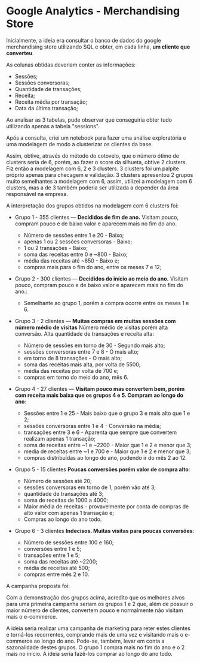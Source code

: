 # Google Analytics - Merchandising Store

Inicialmente, a ideia era consultar o banco de dados do google merchandising store utilizando SQL e obter, em cada linha, **um cliente que converteu**.

As colunas obtidas deveriam conter as informações:
* Sessões; 
* Sessões conversoras;
* Quantidade de transações;
* Receita;
* Receita média por transação;
* Data da última transação;

Ao analisar as 3 tabelas, pude observar que conseguiria obter tudo utilizando apenas a tabela "sessions".

Após a consulta, criei um notebook para fazer uma análise exploratória e uma modelagem de modo a clusterizar os clientes da base.

Assim, obtive, através do método do cotovelo, que o número ótimo de clusters seria de 6, porém, ao fazer o score da silhueta, obtive 2 clusters. Fiz então a modelagem com 6, 2 e 3 clusters. 3 clusters foi um palpite próprio apenas para checagem e validação. 3 clusters apresentou 2 grupos muito semelhantes a modelagem com 6, assim, utilizei a modelagem com 6 clusters, mas a de 3 também poderia ser utilizada a depender da área responsável na empresa.

A interpretação dos grupos obtidos na modelagem com 6 clusters foi: 

* Grupo 1 - 355 clientes — **Decididos de fim de ano.** Visitam pouco, compram pouco e de baixo valor e aparecem mais no fim do ano.
    - Número de sessões entre 1 e 20 - Baixo; 
    - apenas 1 ou 2 sessões conversoras - Baixo; 
    - 1 ou 2 transações - Baixo; 
    - soma das receitas entre 0 e ~800 - Baixo; 
    - média das receitas até ~650 - Baixo e; 
    - compras mais para o fim do ano, entre os meses 7 e 12;
    
    
* Grupo 2 - 300 clientes — **Decididos do início ao meio do ano.** Visitam pouco, compram pouco e de baixo valor e aparecem mais no fim do ano.: 
    - Semelhante ao grupo 1, porém a compra ocorre entre os meses 1 e 6.
    
    
* Grupo 3 - 2 clientes — **Muitas compras em muitas sessões com número médio de visitas** Número médio de visitas porém alta conversão. Alta quantidade de transações e receita alta: 
    - Número de sessões em torno de 30 - Segundo mais alto; 
    - sessões conversoras entre 7 e 8 - O mais alto; 
    - em torno de 8 transações - O mais alto;
    - soma das receitas mais alta, por volta de 5500; 
    - média das receitas por volta de 700 e; 
    - compras em torno do meio do ano, mês 6.
    
    
* Grupo 4 - 27 clientes — **Visitam pouco mas convertem bem, porém com receita mais baixa que os grupos 4 e 5. Compram ao longo do ano**: 
    - Sessões entre 1 e 25 - Mais baixo que o grupo 3 e mais alto que 1 e 2; 
    - sessões conversoras entre 1 e 4 - Conversão na média;
    - transações entre 3 e 6 - Aparenta que sempre que convertem realizam apenas 1 transação;
    - soma de receitas entre ~1 e ~2200 - Maior que 1 e 2 e menor que 3;
    - media de receitas entre ~1 e 700 e - Maior que 1 e 2 e menor que 3;
    - compras distribuídas ao longo do ano, podendo ir do mês 2 ao 12.
    
    
* Grupo 5 - 15 clientes **Poucas conversões porém valor de compra alto**:
    - Número de sessões até 20;
    - sessões conversoras em torno de 1, porém vão até 3;
    - quantidade de transações até 3;
    - soma de receitas de 1000 a 4000;
    - Maior média de receitas - provavelmente por conta de compras de alto valor com apenas 1 transação e;
    - Compras ao longo do ano todo.
    
    
* Grupo 6 - 3 clientes **Indecisos. Muitas visitas para poucas conversões**:
    - Número de sessões entre 100 e 160;
    - conversões entre 1 e 5;
    - transações entre 1 e 5; 
    - soma das receitas até ~2200;
    - média de receitas até 500;
    - compras entre mês 2 e 10.

A campanha proposta foi:

Com a demonstração dos grupos acima, acredito que os melhores alvos para uma primeira campanha seriam os grupos 1 e 2 que, além de possuir o maior número de clientes, convertem pouco e normalmente não visitam mais o e-commerce.

A ideia seria realizar uma campanha de marketing para reter estes clientes e torná-los recorrentes, comprando mais de uma vez e visitando mais o e-commerce ao longo do ano. Pode-se, também, levar em conta a sazonalidade destes grupos. O grupo 1 compra mais no fim do ano e o 2 mais no início. A ideia seria fazê-los comprar ao longo do ano todo.